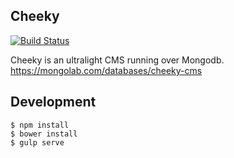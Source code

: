 Cheeky
-----------------

[![Build Status](https://travis-ci.org/carbonrobot/cheeky.svg?branch=master)](https://travis-ci.org/carbonrobot/cheeky)

Cheeky is an ultralight CMS running over Mongodb. https://mongolab.com/databases/cheeky-cms

## Development

```
$ npm install
$ bower install
$ gulp serve
```